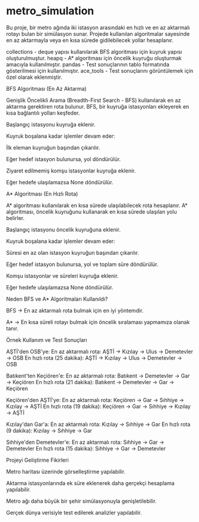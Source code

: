# metro_simulation
Bu proje, bir metro ağında iki istasyon arasındaki en hızlı ve en az aktarmalı rotayı bulan bir simülasyon sunar.
Projede kullanılan algoritmalar sayesinde en az aktarmayla veya en kısa sürede gidilebilecek yollar hesaplanır.

collections - deque yapısı kullanılarak BFS algoritması için kuyruk yapısı oluşturulmuştur.
heapq - A* algoritması için öncelik kuyruğu oluşturmak amacıyla kullanılmıştır.
pandas - Test sonuçlarının tablo formatında gösterilmesi için kullanılmıştır.
ace_tools - Test sonuçlarını görüntülemek için özel olarak eklenmiştir.


BFS Algoritması (En Az Aktarma)

Genişlik Öncelikli Arama (Breadth-First Search - BFS) kullanılarak en az aktarma gerektiren rota bulunur. BFS, bir kuyruğa istasyonları ekleyerek en kısa bağlantılı yolları keşfeder.

Başlangıç istasyonu kuyruğa eklenir.

Kuyruk boşalana kadar işlemler devam eder:

İlk eleman kuyruğun başından çıkarılır.

Eğer hedef istasyon bulunursa, yol döndürülür.

Ziyaret edilmemiş komşu istasyonlar kuyruğa eklenir.

Eğer hedefe ulaşılamazsa None döndürülür.

A* Algoritması (En Hızlı Rota)

A* algoritması kullanılarak en kısa sürede ulaşılabilecek rota hesaplanır.
A* algoritması, öncelik kuyruğunu kullanarak en kısa sürede ulaşılan yolu belirler.

Başlangıç istasyonu öncelik kuyruğuna eklenir.

Kuyruk boşalana kadar işlemler devam eder:

Süresi en az olan istasyon kuyruğun başından çıkarılır.

Eğer hedef istasyon bulunursa, yol ve toplam süre döndürülür.

Komşu istasyonlar ve süreleri kuyruğa eklenir.

Eğer hedefe ulaşılamazsa None döndürülür.

Neden BFS ve A* Algoritmaları Kullanıldı?

BFS → En az aktarmalı rota bulmak için en iyi yöntemdir.

A* → En kısa süreli rotayı bulmak için öncelik sıralaması yapmamıza olanak tanır.


Örnek Kullanım ve Test Sonuçları

AŞTİ'den OSB'ye:
En az aktarmalı rota: AŞTİ -> Kızılay -> Ulus -> Demetevler -> OSB
En hızlı rota (25 dakika): AŞTİ -> Kızılay -> Ulus -> Demetevler -> OSB

Batıkent'ten Keçiören'e:
En az aktarmalı rota: Batıkent -> Demetevler -> Gar -> Keçiören
En hızlı rota (21 dakika): Batıkent -> Demetevler -> Gar -> Keçiören

Keçiören'den AŞTİ'ye:
En az aktarmalı rota: Keçiören -> Gar -> Sıhhiye -> Kızılay -> AŞTİ
En hızlı rota (19 dakika): Keçiören -> Gar -> Sıhhiye -> Kızılay -> AŞTİ

Kızılay'dan Gar'a:
En az aktarmalı rota: Kızılay -> Sıhhiye -> Gar
En hızlı rota (9 dakika): Kızılay -> Sıhhiye -> Gar

Sıhhiye'den Demetevler'e:
En az aktarmalı rota: Sıhhiye -> Gar -> Demetevler
En hızlı rota (15 dakika): Sıhhiye -> Gar -> Demetevler

Projeyi Geliştirme Fikirleri

Metro haritası üzerinde görselleştirme yapılabilir.

Aktarma istasyonlarında ek süre eklenerek daha gerçekçi hesaplama yapılabilir.

Metro ağı daha büyük bir şehir simülasyonuyla genişletilebilir.

Gerçek dünya verisiyle test edilerek analizler yapılabilir.

